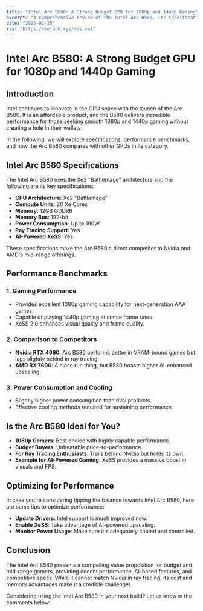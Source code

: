 ```yaml
---
title: "Intel Arc B580: A Strong Budget GPU for 1080p and 1440p Gaming"
excerpt: "A comprehensive review of the Intel Arc B580, its specifications, performance, and comparison with competitors."
date: "2025-02-25"
rss: "https://mejack.xyz/rss.xml"
---
```


# Intel Arc B580: A Strong Budget GPU for 1080p and 1440p Gaming

## Introduction
Intel continues to innovate in the GPU space with the launch of the Arc B580. It is an affordable product, and the B580 delivers incredible performance for those seeking smooth 1080p and 1440p gaming without creating a hole in their wallets.

In the following, we will explore specifications, performance benchmarks, and how the Arc B580 compares with other GPUs in its category.

## Intel Arc B580 Specifications
The Intel Arc B580 uses the Xe2 "Battlemage" architecture and the following are its key specifications:

- **GPU Architecture**: Xe2 "Battlemage"
- **Compute Units**: 20 Xe Cores
- **Memory**: 12GB GDDR6
- **Memory Bus**: 192-bit
- **Power Consumption**: Up to 190W
- **Ray Tracing Support**: Yes
- **AI-Powered XeSS**: Yes

These specifications make the Arc B580 a direct competitor to Nvidia and AMD's mid-range offerings.

## Performance Benchmarks
### 1. **Gaming Performance**
- Provides excellent 1080p gaming capability for next-generation AAA games.
- Capable of playing 1440p gaming at stable frame rates.
- XeSS 2.0 enhances visual quality and frame quality.

### 2. **Comparison to Competitors**
   - **Nvidia RTX 4060**: Arc B580 performs better in VRAM-bound games but lags slightly behind in ray tracing.
- **AMD RX 7600**: A close run thing, but B580 boasts higher AI-enhanced upscaling.

### 3. **Power Consumption and Cooling**
- Slightly higher power consumption than rival products.
- Effective cooling methods required for sustaining performance.

## Is the Arc B580 Ideal for You?
- **1080p Gamers**: Best choice with highly capable performance.
- **Budget Buyers**: Unbeatable price-to-performance.
- **For Ray Tracing Enthusiasts**: Trails behind Nvidia but holds its own.
- **Example for AI-Powered Gaming**: XeSS provides a massive boost in visuals and FPS.

## Optimizing for Performance
In case you're considering tipping the balance towards Intel Arc B580, here are some tips to optimize performance:
- **Update Drivers**: Intel support is much improved now.
- **Enable XeSS**: Take advantage of AI-powered upscaling.
- **Monitor Power Usage**: Make sure it's adequately cooled and controlled.

## Conclusion
The Intel Arc B580 presents a compelling value proposition for budget and mid-range gamers, providing decent performance, AI-based features, and competitive specs. While it cannot match Nvidia in ray tracing, its cost and memory advantages make it a credible challenger.

Considering using the Intel Arc B580 in your next build? Let us know in the comments below!

